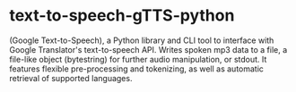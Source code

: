 # text-to-speech-gTTS-python

 (Google Text-to-Speech), a Python library and CLI tool to interface with Google Translator's text-to-speech API. Writes spoken mp3 data to a file, a file-like object (bytestring) for further audio manipulation, or stdout. It features flexible pre-processing and tokenizing, as well as automatic retrieval of supported languages.

